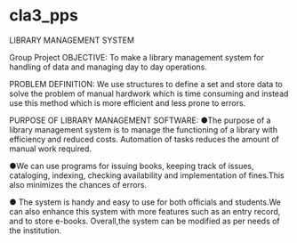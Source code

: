 # cla3_pps
LIBRARY MANAGEMENT SYSTEM

Group Project OBJECTIVE:
To make a library management system for handling of data and managing day to day operations.

PROBLEM DEFINITION:
We use structures to define a set and store data to solve the problem of manual hardwork which is time consuming and instead use this method which is more efficient and less prone to errors.

PURPOSE OF LIBRARY MANAGEMENT SOFTWARE:
●The purpose of a library management system is to manage the functioning of a library with efficiency and reduced costs. Automation of tasks reduces the amount of manual work required.

●We can use programs for issuing books, keeping track of issues, cataloging, indexing, checking availability and implementation of fines.This also minimizes the chances of errors. 

●	The system is handy and easy to use for both officials and students.We can also enhance this system with more features such as an entry record, and to store
 e-books. Overall,the system can be modified as per needs of the institution.


